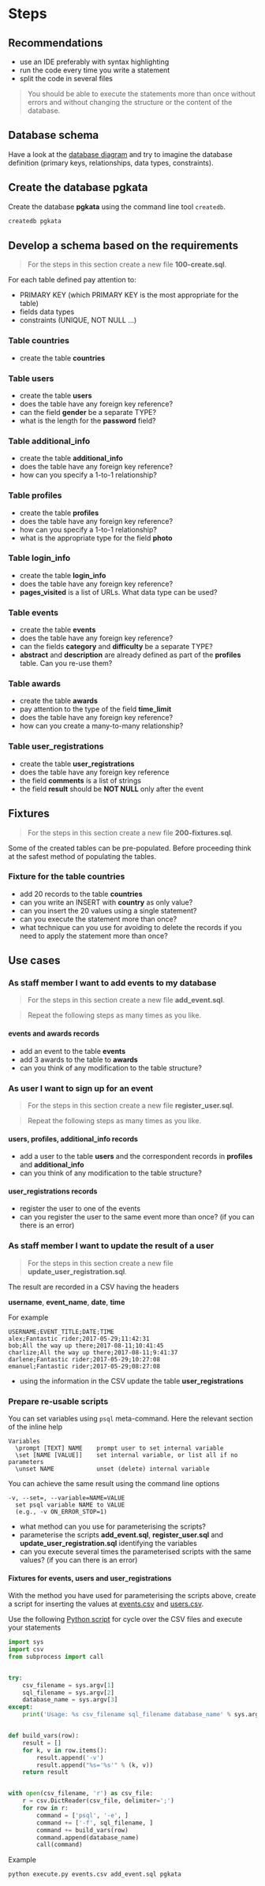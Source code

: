 # Steps

## Recommendations

* use an IDE preferably with syntax highlighting
* run the code every time you write a statement
* split the code in several files

> You should be able to execute the statements more than once without errors
  and without changing the structure or the content of the database.

## Database schema

Have a look at the [database diagram](assets/diagram.png) and try to imagine the
database definition (primary keys, relationships, data types, constraints).

## Create the database __pgkata__

Create the database __pgkata__ using the command line tool `createdb`.

```bash
createdb pgkata
```

## Develop a schema based on the requirements

> For the steps in this section create a new file __100-create.sql__.

For each table defined pay attention to:

* PRIMARY KEY (which PRIMARY KEY is the most appropriate for the table)
* fields data types
* constraints (UNIQUE, NOT NULL ...)

### Table __countries__

* create the table __countries__

### Table __users__

* create the table __users__
* does the table have any foreign key reference?
* can the field __gender__ be a separate TYPE?
* what is the length for the __password__ field?

### Table __additional_info__

* create the table __additional_info__
* does the table have any foreign key reference?
* how can you specify a 1-to-1 relationship?

### Table __profiles__

* create the table __profiles__
* does the table have any foreign key reference?
* how can you specify a 1-to-1 relationship?
* what is the appropriate type for the field __photo__

### Table __login_info__

* create the table __login_info__
* does the table have any foreign key reference?
* __pages_visited__ is a list of URLs. What data type can be used?

### Table __events__

* create the table __events__
* does the table have any foreign key reference?
* can the fields __category__ and __difficulty__ be a separate TYPE?
* __abstract__ and __description__ are already defined as part of the
  __profiles__ table. Can you re-use them?

### Table __awards__

* create the table __awards__
* pay attention to the type of the field __time_limit__
* does the table have any foreign key reference?
* how can you create a many-to-many relationship?  

### Table __user_registrations__

* create the table __user_registrations__
* does the table have any foreign key reference
* the field __comments__ is a list of strings
* the field __result__ should be __NOT NULL__ only after the event

## Fixtures

> For the steps in this section create a new file __200-fixtures.sql__.

Some of the created tables can be pre-populated. Before proceeding think at
the safest method of populating the tables.

### Fixture for the table __countries__

* add 20 records to the table __countries__
* can you write an INSERT with __country__ as only value?
* can you insert the 20 values using a single statement?
* can you execute the statement more than once?
* what technique can you use for avoiding to delete the records if you need to
  apply the statement more than once?

## Use cases

### As staff member I want to add events to my database

> For the steps in this section create a new file __add_event.sql__.

> Repeat the following steps as many times as you like.

#### __events__ and __awards__ records

* add an event to the table __events__
* add 3 awards to the table to __awards__
* can you think of any modification to the table structure?

### As user I want to sign up for an event

> For the steps in this section create a new file __register_user.sql__.

> Repeat the following steps as many times as you like.

#### __users__, __profiles__, __additional_info__ records

* add a user to the table __users__ and the correspondent records in
  __profiles__ and __additional_info__
* can you think of any modification to the table structure?

#### __user_registrations__ records

* register the user to one of the events
* can you register the user to the same event more than once?
  (if you can there is an error)

### As staff member I want to update the result of a user

> For the steps in this section create a new file __update_user_registration.sql__.

The result are recorded in a CSV having the headers

__username__, __event_name__, __date__, __time__

For example

```text
USERNAME;EVENT_TITLE;DATE;TIME
alex;Fantastic rider;2017-05-29;11:42:31
bob;All the way up there;2017-08-11;10:41:45
charlize;All the way up there;2017-08-11;9:41:37
darlene;Fantastic rider;2017-05-29;10:27:08
emanuel;Fantastic rider;2017-05-29;08:27:08
```

* using the information in the CSV update the table __user_registrations__

### Prepare re-usable scripts

You can set variables using `psql` meta-command. Here the relevant section of
the inline help

```
Variables
  \prompt [TEXT] NAME    prompt user to set internal variable
  \set [NAME [VALUE]]    set internal variable, or list all if no parameters
  \unset NAME            unset (delete) internal variable
```

You can achieve the same result using the command line options

```
-v, --set=, --variable=NAME=VALUE
  set psql variable NAME to VALUE
  (e.g., -v ON_ERROR_STOP=1)
```

* what method can you use for parameterising the scripts?
* parameterise the scripts __add_event.sql__, __register_user.sql__ and
  __update_user_registration.sql__ identifying the variables
* can you execute several times the parameterised scripts with the same values?
  (if you can there is an error)

#### Fixtures for __events__, __users__ and __user_registrations__

With the method you have used for parameterising the scripts above, create a
script for inserting the values at [events.csv](csvs/events.csv) and
[users.csv](csvs/users.csv).

Use the following [Python script](scripts/execute.py) for cycle over the CSV
files and execute your statements

```python
import sys
import csv
from subprocess import call


try:
    csv_filename = sys.argv[1]
    sql_filename = sys.argv[2]
    database_name = sys.argv[3]
except:
    print('Usage: %s csv_filename sql_filename database_name' % sys.argv[0])


def build_vars(row):
    result = []
    for k, v in row.items():
        result.append('-v')
        result.append("%s='%s'" % (k, v))
    return result


with open(csv_filename, 'r') as csv_file:
    r = csv.DictReader(csv_file, delimiter=';')
    for row in r:
        command = ['psql', '-e', ]
        command += ['-f', sql_filename, ]
        command += build_vars(row)
        command.append(database_name)
        call(command)
```

Example

```bash
python execute.py events.csv add_event.sql pgkata
```
